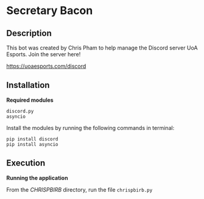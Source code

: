 # Secretary Bacon

## Description

This bot was created by Chris Pham to help manage the Discord server UoA Esports. Join the server here!

https://uoaesports.com/discord

## Installation

**Required modules**

```
discord.py
asyncio
```

Install the modules by running the following commands in terminal:

```
pip install discord
pip install asyncio
```

## Execution

**Running the application**

From the *CHRISPBIRB* directory, run the file `chrispbirb.py`


 